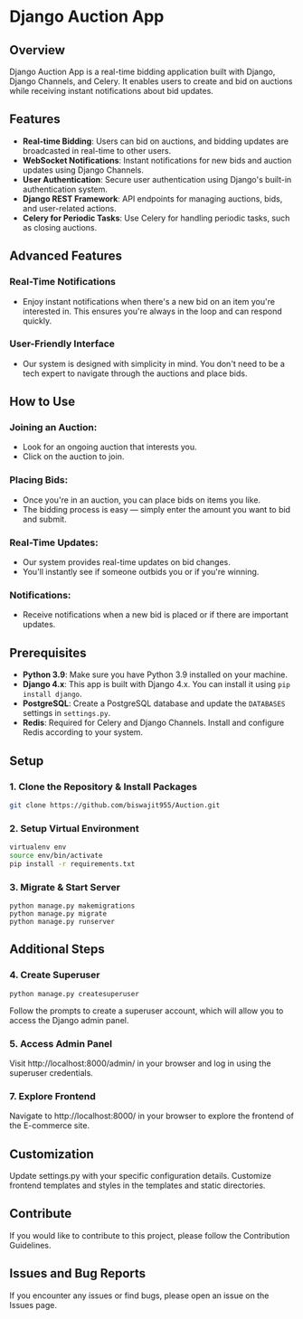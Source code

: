 # Django Auction App

## Overview

Django Auction App is a real-time bidding application built with Django, Django Channels, and Celery. It enables users to create and bid on auctions while receiving instant notifications about bid updates.

## Features

- **Real-time Bidding**: Users can bid on auctions, and bidding updates are broadcasted in real-time to other users.
- **WebSocket Notifications**: Instant notifications for new bids and auction updates using Django Channels.
- **User Authentication**: Secure user authentication using Django's built-in authentication system.
- **Django REST Framework**: API endpoints for managing auctions, bids, and user-related actions.
- **Celery for Periodic Tasks**: Use Celery for handling periodic tasks, such as closing auctions.

## Advanced Features
### Real-Time Notifications
- Enjoy instant notifications when there's a new bid on an item you're interested in. This ensures you're always in the loop and can respond quickly.

### User-Friendly Interface
- Our system is designed with simplicity in mind. You don't need to be a tech expert to navigate through the auctions and place bids.
## How to Use

### Joining an Auction:
- Look for an ongoing auction that interests you.
- Click on the auction to join.

### Placing Bids:

- Once you're in an auction, you can place bids on items you like.
- The bidding process is easy — simply enter the amount you want to bid and submit.
### Real-Time Updates:

- Our system provides real-time updates on bid changes.
- You'll instantly see if someone outbids you or if you're winning.
### Notifications:

- Receive notifications when a new bid is placed or if there are important updates.

## Prerequisites

- **Python 3.9**: Make sure you have Python 3.9 installed on your machine.
- **Django 4.x**: This app is built with Django 4.x. You can install it using `pip install django`.
- **PostgreSQL**: Create a PostgreSQL database and update the `DATABASES` settings in `settings.py`.
- **Redis**: Required for Celery and Django Channels. Install and configure Redis according to your system.

## Setup

### 1. Clone the Repository & Install Packages

```bash
git clone https://github.com/biswajit955/Auction.git
```

### 2. Setup Virtual Environment

```bash
virtualenv env
source env/bin/activate
pip install -r requirements.txt
```

### 3. Migrate & Start Server
```
python manage.py makemigrations
python manage.py migrate
python manage.py runserver
```

## Additional Steps
### 4. Create Superuser
```
python manage.py createsuperuser
```
Follow the prompts to create a superuser account, which will allow you to access the Django admin panel.

### 5. Access Admin Panel
Visit http://localhost:8000/admin/ in your browser and log in using the superuser credentials.

### 7. Explore Frontend
Navigate to http://localhost:8000/ in your browser to explore the frontend of the E-commerce site.


## Customization
Update settings.py with your specific configuration details.
Customize frontend templates and styles in the templates and static directories.

## Contribute
If you would like to contribute to this project, please follow the Contribution Guidelines.

## Issues and Bug Reports
If you encounter any issues or find bugs, please open an issue on the Issues page.